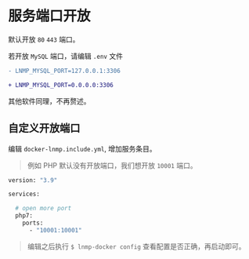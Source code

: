 # 服务端口开放

默认开放 `80` `443` 端口。

若开放 `MySQL` 端口，请编辑 `.env` 文件

```diff
- LNMP_MYSQL_PORT=127.0.0.1:3306

+ LNMP_MYSQL_PORT=0.0.0.0:3306
```

其他软件同理，不再赘述。

## 自定义开放端口

编辑 `docker-lnmp.include.yml`, 增加服务条目。

> 例如 PHP 默认没有开放端口，我们想开放 `10001` 端口。

```bash
version: "3.9"

services:

  # open more port
  php7:
    ports:
      - "10001:10001"
```

> 编辑之后执行 `$ lnmp-docker config` 查看配置是否正确，再启动即可。
